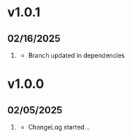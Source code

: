 # v1.0.1
## 02/16/2025

1. [](#improved)
    * Branch updated in dependencies
  
# v1.0.0
## 02/05/2025

1. [](#new)
    * ChangeLog started...
